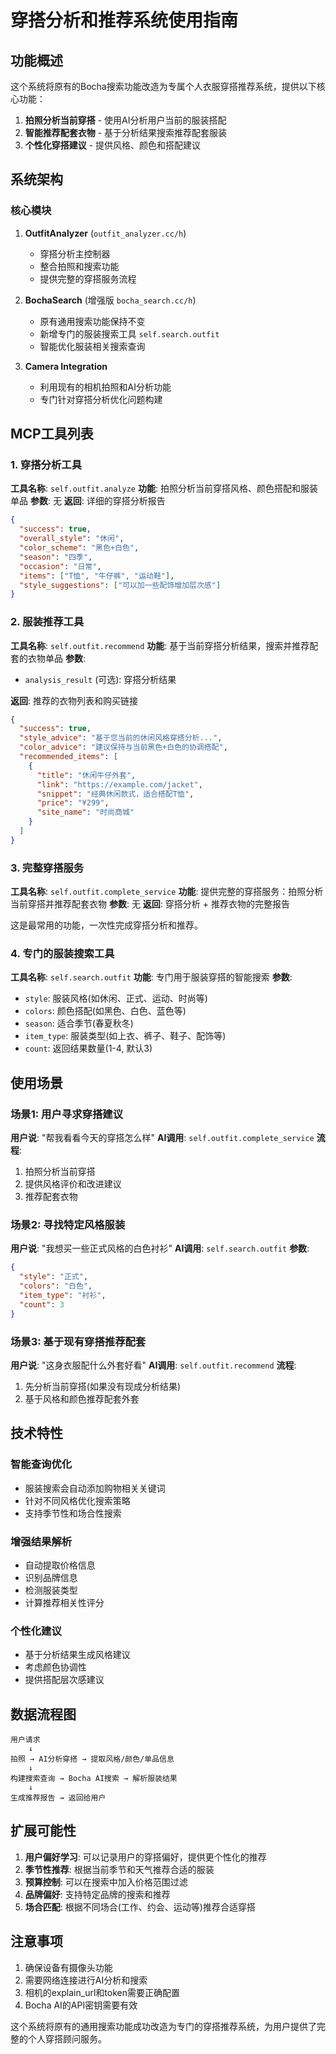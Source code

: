 # 穿搭分析和推荐系统使用指南

## 功能概述

这个系统将原有的Bocha搜索功能改造为专属个人衣服穿搭推荐系统，提供以下核心功能：

1. **拍照分析当前穿搭** - 使用AI分析用户当前的服装搭配
2. **智能推荐配套衣物** - 基于分析结果搜索推荐配套服装
3. **个性化穿搭建议** - 提供风格、颜色和搭配建议

## 系统架构

### 核心模块

1. **OutfitAnalyzer** (`outfit_analyzer.cc/h`)
   - 穿搭分析主控制器
   - 整合拍照和搜索功能
   - 提供完整的穿搭服务流程

2. **BochaSearch** (增强版 `bocha_search.cc/h`)
   - 原有通用搜索功能保持不变
   - 新增专门的服装搜索工具 `self.search.outfit`
   - 智能优化服装相关搜索查询

3. **Camera Integration**
   - 利用现有的相机拍照和AI分析功能
   - 专门针对穿搭分析优化问题构建

## MCP工具列表

### 1. 穿搭分析工具
**工具名称**: `self.outfit.analyze`
**功能**: 拍照分析当前穿搭风格、颜色搭配和服装单品
**参数**: 无
**返回**: 详细的穿搭分析报告

```json
{
  "success": true,
  "overall_style": "休闲",
  "color_scheme": "黑色+白色",
  "season": "四季",
  "occasion": "日常",
  "items": ["T恤", "牛仔裤", "运动鞋"],
  "style_suggestions": ["可以加一些配饰增加层次感"]
}
```

### 2. 服装推荐工具
**工具名称**: `self.outfit.recommend`
**功能**: 基于当前穿搭分析结果，搜索并推荐配套的衣物单品
**参数**: 
- `analysis_result` (可选): 穿搭分析结果

**返回**: 推荐的衣物列表和购买链接

```json
{
  "success": true,
  "style_advice": "基于您当前的休闲风格穿搭分析...",
  "color_advice": "建议保持与当前黑色+白色的协调搭配",
  "recommended_items": [
    {
      "title": "休闲牛仔外套",
      "link": "https://example.com/jacket",
      "snippet": "经典休闲款式，适合搭配T恤",
      "price": "¥299",
      "site_name": "时尚商城"
    }
  ]
}
```

### 3. 完整穿搭服务
**工具名称**: `self.outfit.complete_service`
**功能**: 提供完整的穿搭服务：拍照分析当前穿搭并推荐配套衣物
**参数**: 无
**返回**: 穿搭分析 + 推荐衣物的完整报告

这是最常用的功能，一次性完成穿搭分析和推荐。

### 4. 专门的服装搜索工具
**工具名称**: `self.search.outfit`
**功能**: 专门用于服装穿搭的智能搜索
**参数**:
- `style`: 服装风格(如休闲、正式、运动、时尚等)
- `colors`: 颜色搭配(如黑色、白色、蓝色等)
- `season`: 适合季节(春夏秋冬)
- `item_type`: 服装类型(如上衣、裤子、鞋子、配饰等)
- `count`: 返回结果数量(1-4, 默认3)

## 使用场景

### 场景1: 用户寻求穿搭建议
**用户说**: "帮我看看今天的穿搭怎么样"
**AI调用**: `self.outfit.complete_service`
**流程**:
1. 拍照分析当前穿搭
2. 提供风格评价和改进建议
3. 推荐配套衣物

### 场景2: 寻找特定风格服装
**用户说**: "我想买一些正式风格的白色衬衫"
**AI调用**: `self.search.outfit`
**参数**: 
```json
{
  "style": "正式",
  "colors": "白色",
  "item_type": "衬衫",
  "count": 3
}
```

### 场景3: 基于现有穿搭推荐配套
**用户说**: "这身衣服配什么外套好看"
**AI调用**: `self.outfit.recommend`
**流程**:
1. 先分析当前穿搭(如果没有现成分析结果)
2. 基于风格和颜色推荐配套外套

## 技术特性

### 智能查询优化
- 服装搜索会自动添加购物相关关键词
- 针对不同风格优化搜索策略
- 支持季节性和场合性搜索

### 增强结果解析
- 自动提取价格信息
- 识别品牌信息
- 检测服装类型
- 计算推荐相关性评分

### 个性化建议
- 基于分析结果生成风格建议
- 考虑颜色协调性
- 提供搭配层次感建议

## 数据流程图

```
用户请求
    ↓
拍照 → AI分析穿搭 → 提取风格/颜色/单品信息
    ↓
构建搜索查询 → Bocha AI搜索 → 解析服装结果
    ↓
生成推荐报告 → 返回给用户
```

## 扩展可能性

1. **用户偏好学习**: 可以记录用户的穿搭偏好，提供更个性化的推荐
2. **季节性推荐**: 根据当前季节和天气推荐合适的服装
3. **预算控制**: 可以在搜索中加入价格范围过滤
4. **品牌偏好**: 支持特定品牌的搜索和推荐
5. **场合匹配**: 根据不同场合(工作、约会、运动等)推荐合适穿搭

## 注意事项

1. 确保设备有摄像头功能
2. 需要网络连接进行AI分析和搜索
3. 相机的explain_url和token需要正确配置
4. Bocha AI的API密钥需要有效

这个系统将原有的通用搜索功能成功改造为专门的穿搭推荐系统，为用户提供了完整的个人穿搭顾问服务。
